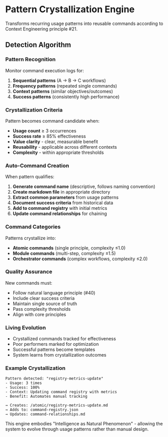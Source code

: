 # Pattern Crystallization Engine

Transforms recurring usage patterns into reusable commands according to Context Engineering principle #21.

## Detection Algorithm

### **Pattern Recognition**
Monitor command execution logs for:
1. **Sequential patterns** (A → B → C workflows)
2. **Frequency patterns** (repeated single commands)
3. **Context patterns** (similar objectives/outcomes)
4. **Success patterns** (consistently high performance)

### **Crystallization Criteria**
Pattern becomes command candidate when:
- **Usage count** ≥ 3 occurrences
- **Success rate** ≥ 85% effectiveness  
- **Value clarity** - clear, measurable benefit
- **Reusability** - applicable across different contexts
- **Complexity** - within appropriate thresholds

### **Auto-Command Creation**
When pattern qualifies:

1. **Generate command name** (descriptive, follows naming convention)
2. **Create markdown file** in appropriate directory
3. **Extract common parameters** from usage patterns
4. **Document success criteria** from historical data
5. **Add to command registry** with initial metrics
6. **Update command relationships** for chaining

### **Command Categories**
Patterns crystallize into:
- **Atomic commands** (single principle, complexity ≤1.0)
- **Module commands** (multi-step, complexity ≤1.5) 
- **Orchestrator commands** (complex workflows, complexity ≤2.0)

### **Quality Assurance**
New commands must:
- Follow natural language principle (#40)
- Include clear success criteria
- Maintain single source of truth
- Pass complexity thresholds
- Align with core principles

### **Living Evolution**
- Crystallized commands tracked for effectiveness
- Poor performers marked for optimization
- Successful patterns become templates
- System learns from crystallization outcomes

### **Example Crystallization**
```
Pattern detected: "registry-metrics-update"
- Usage: 3 times
- Success: 100%
- Context: Updating command registry with metrics
- Benefit: Automates manual tracking

→ Creates: /atomic/registry-metrics-update.md
→ Adds to: command-registry.json
→ Updates: command-relationships.md
```

This engine embodies "Intelligence as Natural Phenomenon" - allowing the system to evolve through usage patterns rather than manual design.